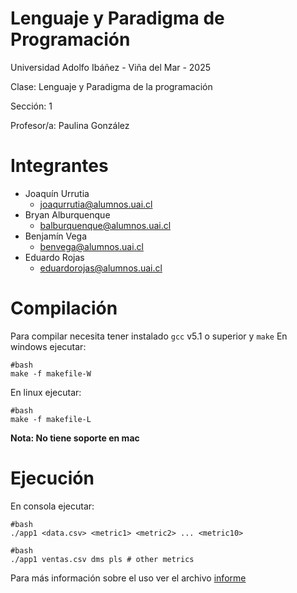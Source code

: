 # Lenguaje y Paradigma de Programación

Universidad Adolfo Ibáñez - Viña del Mar - 2025

Clase: Lenguaje y Paradigma de la programación

Sección: 1

Profesor/a: Paulina González

# Integrantes

- Joaquín Urrutia
  - joaqurrutia@alumnos.uai.cl
- Bryan Alburquenque
  - balburquenque@alumnos.uai.cl
- Benjamín Vega
  - benvega@alumnos.uai.cl
- Eduardo Rojas
  - eduardorojas@alumnos.uai.cl

# Compilación

Para compilar necesita tener instalado ```gcc``` v5.1 o superior y ```make```
En windows ejecutar:

```
#bash
make -f makefile-W
```

En linux ejecutar:
```
#bash
make -f makefile-L
```

**Nota: No tiene soporte en mac**

# Ejecución

En consola ejecutar:
```
#bash
./app1 <data.csv> <metric1> <metric2> ... <metric10>
```
```
#bash
./app1 ventas.csv dms pls # other metrics
```


Para más información sobre el uso ver el archivo [informe](informe.md)
